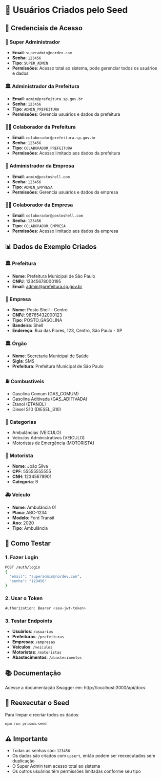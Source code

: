 # 👥 Usuários Criados pelo Seed

## 🔐 Credenciais de Acesso

### 👑 Super Administrador
- **Email**: `superadmin@nordev.com`
- **Senha**: `123456`
- **Tipo**: `SUPER_ADMIN`
- **Permissões**: Acesso total ao sistema, pode gerenciar todos os usuários e dados

### 🏛️ Administrador da Prefeitura
- **Email**: `admin@prefeitura.sp.gov.br`
- **Senha**: `123456`
- **Tipo**: `ADMIN_PREFEITURA`
- **Permissões**: Gerencia usuários e dados da prefeitura

### 👨‍💻 Colaborador da Prefeitura
- **Email**: `colaborador@prefeitura.sp.gov.br`
- **Senha**: `123456`
- **Tipo**: `COLABORADOR_PREFEITURA`
- **Permissões**: Acesso limitado aos dados da prefeitura

### 🏢 Administrador da Empresa
- **Email**: `admin@postoshell.com`
- **Senha**: `123456`
- **Tipo**: `ADMIN_EMPRESA`
- **Permissões**: Gerencia usuários e dados da empresa

### 👨‍💻 Colaborador da Empresa
- **Email**: `colaborador@postoshell.com`
- **Senha**: `123456`
- **Tipo**: `COLABORADOR_EMPRESA`
- **Permissões**: Acesso limitado aos dados da empresa

## 📊 Dados de Exemplo Criados

### 🏛️ Prefeitura
- **Nome**: Prefeitura Municipal de São Paulo
- **CNPJ**: 12345678000195
- **Email**: admin@prefeitura.sp.gov.br

### 🏢 Empresa
- **Nome**: Posto Shell - Centro
- **CNPJ**: 98765432000123
- **Tipo**: POSTO_GASOLINA
- **Bandeira**: Shell
- **Endereço**: Rua das Flores, 123, Centro, São Paulo - SP

### 🏛️ Órgão
- **Nome**: Secretaria Municipal de Saúde
- **Sigla**: SMS
- **Prefeitura**: Prefeitura Municipal de São Paulo

### ⛽ Combustíveis
- Gasolina Comum (GAS_COMUM)
- Gasolina Aditivada (GAS_ADITIVADA)
- Etanol (ETANOL)
- Diesel S10 (DIESEL_S10)

### 📂 Categorias
- Ambulâncias (VEICULO)
- Veículos Administrativos (VEICULO)
- Motoristas de Emergência (MOTORISTA)

### 🚗 Motorista
- **Nome**: João Silva
- **CPF**: 55555555555
- **CNH**: 12345678901
- **Categoria**: B

### 🚑 Veículo
- **Nome**: Ambulância 01
- **Placa**: ABC-1234
- **Modelo**: Ford Transit
- **Ano**: 2020
- **Tipo**: Ambulância

## 🚀 Como Testar

### 1. Fazer Login
```bash
POST /auth/login
{
  "email": "superadmin@nordev.com",
  "senha": "123456"
}
```

### 2. Usar o Token
```bash
Authorization: Bearer <seu-jwt-token>
```

### 3. Testar Endpoints
- **Usuários**: `/usuarios`
- **Prefeituras**: `/prefeituras`
- **Empresas**: `/empresas`
- **Veículos**: `/veiculos`
- **Motoristas**: `/motoristas`
- **Abastecimentos**: `/abastecimentos`

## 📚 Documentação
Acesse a documentação Swagger em: http://localhost:3000/api/docs

## 🔄 Reexecutar o Seed
Para limpar e recriar todos os dados:
```bash
npm run prisma:seed
```

## ⚠️ Importante
- Todas as senhas são: `123456`
- Os dados são criados com `upsert`, então podem ser reexecutados sem duplicação
- O Super Admin tem acesso total ao sistema
- Os outros usuários têm permissões limitadas conforme seu tipo
